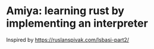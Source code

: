# Amiya: learning rust by implementing an interpreter #

Inspired by https://ruslanspivak.com/lsbasi-part2/
